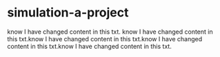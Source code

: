 # simulation-a-project


know I have changed content in this txt.
know I have changed content in this txt.know I have changed content in this txt.know I have changed content in this txt.know I have changed content in this txt.
